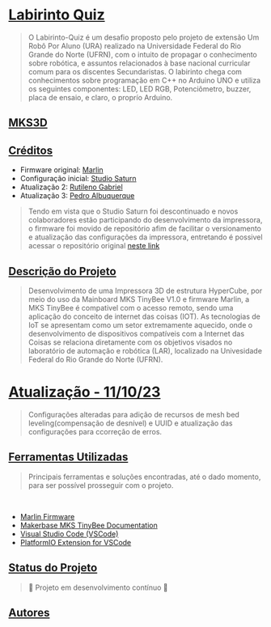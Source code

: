 <h1 align="left">
    <a href="https://github.com/Jordaniano/Projeto-URA">Labirinto Quiz</a>
</h1>

> O Labirinto-Quiz é um desafio proposto pelo projeto de extensão Um Robô Por Aluno (URA) realizado na Universidade Federal do Rio Grande do Norte (UFRN), com o intuito de propagar o conhecimento sobre robótica, e assuntos relacionados à base nacional curricular comum para os discentes Secundaristas. 
> O labirinto chega com conhecimentos sobre programação em C++ no Arduino UNO e utiliza os seguintes componentes: LED, LED RGB, Potenciômetro, buzzer, placa de ensaio, e claro, o proprío Arduino.

<h2 align="left">
    <a href="https://github.com/StudioSaturn/MKS3D">MKS3D</a>
</h2>

<h2 align="left">
    <a href="https://github.com/NeptUser/Rhianna-MKS3D">Créditos</a>
</h2>

- Firmware original: [Marlin](https://marlinfw.org/docs/basics/introduction.html)
- Configuração inicial: [Studio Saturn](https://github.com/StudioSaturn/MKS3D)
- Atualização 2: [Rutileno Gabriel](https://github.com/BigLeno)
- Atualização 3: [Pedro Albuquerque](https://github.com/NeptUser)

>Tendo em vista que o Studio Saturn foi descontinuado e novos colaboradores estão participando do desenvolvimento da impressora, o firmware foi movido de repositório afim de facilitar o versionamento e atualização das configurações da impressora, entretando é possivel acessar o repositório original [neste link](https://github.com/StudioSaturn/MKS3D)

<h2 align="left">
    <a href="https://github.com/NeptUser/Rhianna-MKS3D">Descrição do Projeto</a>
</h2>

>Desenvolvimento de uma Impressora 3D de estrutura HyperCube, por meio do uso da Mainboard MKS TinyBee V1.0 e firmware Marlin, a MKS TinyBee é compativel com o acesso remoto, sendo uma aplicação do conceito de internet das coisas (IOT). As tecnologias de IoT se apresentam como um setor extremamente aquecido, onde o desenvolvimento de dispositivos compatíveis com a Internet das Coisas se relaciona diretamente com os objetivos visados no laboratório de automação e robótica (LAR), localizado na Univesidade Federal do Rio Grande do Norte (UFRN).

<h1 align="left">
    <a href="https://github.com/NeptUser/Rhianna-MKS3D">Atualização - 11/10/23</a>
</h1>

> Configurações alteradas para adição de recursos de mesh bed leveling(compensação de desnível) e UUID e atualização das configurações para ccorreção de erros.

<h2 align="left">
    <a href="https://github.com/NeptUser/Rhianna-MKS3D">Ferramentas Utilizadas</a>
</h2>


 >Principais ferramentas e soluções encontradas, até o dado momento, para ser possível prosseguir com o projeto.

  <br>
    
- [Marlin Firmware](https://marlinfw.org/docs/basics/introduction.html)
- [Makerbase MKS TinyBee Documentation](https://github.com/makerbase-mks/MKS-TinyBee)
- [Visual Studio Code (VSCode)](https://code.visualstudio.com/)
- [PlatformIO Extension for VSCode](https://platformio.org/)


<h2 align="left">
    <a href="https://github.com/NeptUser/Rhianna-MKS3D">Status do Projeto</a>
</h2>

 
>🚧   Projeto em desenvolvimento contínuo  🚧


<h2 align="left">
    <a href="https://github.com/NeptUser/Rhianna-MKS3D">Autores</a>
</h2>
